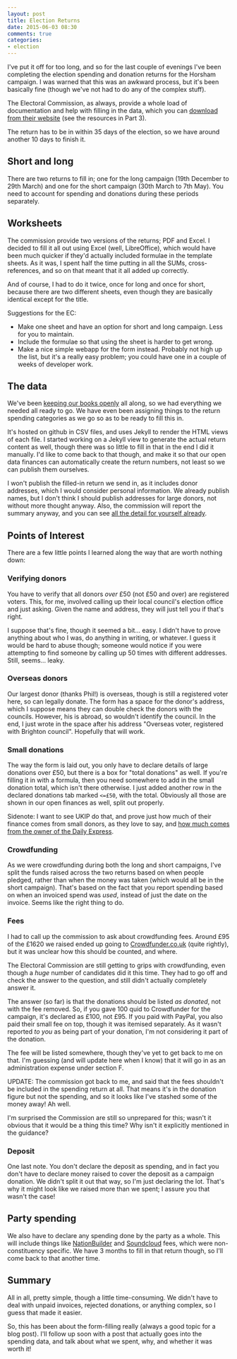 ```yaml
---
layout: post
title: Election Returns
date: 2015-06-03 08:30
comments: true
categories:
- election
---
```


I've put it off for too long, and so for the last couple of evenings I've been completing the election spending and donation returns for the Horsham campaign. I was warned that this was an awkward process, but it's been basically fine (though we've not had to do any of the complex stuff).

The Electoral Commission, as always, provide a whole load of documentation and help with filling in the data, which you can [download from their website](http://www.electoralcommission.org.uk/i-am-a/candidate-or-agent/uk-parliamentary-general-election-great-britain) (see the resources in Part 3).

The return has to be in within 35 days of the election, so we have around another 10 days to finish it.

## Short and long

There are two returns to fill in; one for the long campaign (19th December to 29th March) and one for the short campaign (30th March to 7th May). You need to account for spending and donations during these periods separately.

## Worksheets

The commission provide two versions of the returns; PDF and Excel. I decided to fill it all out using Excel (well, LibreOffice), which would have been much quicker if they'd actually included formulae in the template sheets. As it was, I spent half the time putting in all the SUMs, cross-references, and so on that meant that it all added up correctly. 

And of course, I had to do it twice, once for long and once for short, because there are two different sheets, even though they are basically identical except for the title.

Suggestions for the EC:

 * Make one sheet and have an option for short and long campaign. Less for you to maintain.
 * Include the formulae so that using the sheet is harder to get wrong.
 * Make a nice simple webapp for the form instead. Probably not high up the list, but it's a really easy problem; you could have one in a couple of weeks of developer work.
 
## The data

We've been [keeping our books openly](https://somethingnewuk.github.io/finances/) all along, so we had everything we needed all ready to go. We have even been assigning things to the return spending categories as we go so as to be ready to fill this in.

It's hosted on github in CSV files, and uses Jekyll to render the HTML views of each file. I started working on a Jekyll view to generate the actual return content as well, though there was so little to fill in that in the end I did it manually.  I'd like to come back to that though, and make it so that our open data finances can automatically create the return numbers, not least so we can publish them ourselves.

I won't publish the filled-in return we send in, as it includes donor addresses, which I would consider personal information. We already publish names, but I don't think I should publish addresses for large donors, not without more thought anyway. Also, the commission will report the summary anyway, and you can see [all the detail for yourself already](https://somethingnewuk.github.io/finances/horsham/donations.html).

## Points of Interest

There are a few little points I learned along the way that are worth nothing down:

### Verifying donors

You have to verify that all donors *over* £50 (not £50 and over) are registered voters. This, for me, involved calling up their local council's election office and just asking. Given the name and address, they will just tell you if that's right.

I suppose that's fine, though it seemed a bit... easy. I didn't have to prove anything about who I was, do anything in writing, or whatever. I guess it would be hard to abuse though; someone would notice if you were attempting to find someone by calling up 50 times with different addresses. Still, seems... leaky.

### Overseas donors

Our largest donor (thanks Phil!) is overseas, though is still a registered voter here, so can legally donate. The form has a space for the donor's address, which I suppose means they can double check the donors with the councils. However, his is abroad, so wouldn't identify the council. In the end, I just wrote in the space after his address "Overseas voter, registered with Brighton council". Hopefully that will work.

### Small donations

The way the form is laid out, you only have to declare details of large donations over £50, but there is a box for "total donations" as well. If you're filling it in with a formula, then you need somewhere to add in the small donation total, which isn't there otherwise. I just added another row in the declared donations tab marked `<=£50`, with the total. Obviously all those are shown in our open finances as well, split out properly. 

Sidenote: I want to see UKIP do that, and prove just how much of their finance comes from small donors, as they love to say, and [how much comes from the owner of the Daily Express](http://www.bbc.co.uk/news/election-2015-32340976).

### Crowdfunding

As we were crowdfunding during both the long and short campaigns, I've split the funds raised across the two returns based on when people pledged, rather than when the money was taken (which would all be in the short campaign). That's based on the fact that you report spending based on when an invoiced spend was *used*, instead of just the date on the invoice. Seems like the right thing to do.

### Fees

I had to call up the commission to ask about crowdfunding fees. Around £95 of the £1620 we raised ended up going to [Crowdfunder.co.uk](http://crowdfunder.co.uk) (quite rightly), but it was unclear how this should be counted, and where.

The Electoral Commission are still getting to grips with crowdfunding, even though a *huge* number of candidates did it this time. They had to go off and check the answer to the question, and still didn't actually completely answer it.

The answer (so far) is that the donations should be listed *as donated*, not with the fee removed. So, if you gave 100 quid to Crowdfunder for the campaign, it's declared as £100, not £95. If you paid with PayPal, you also paid their small fee on top, though it was itemised separately. As it wasn't reported *to you* as being part of your donation, I'm not considering it part of the donation.

The fee will be listed somewhere, though they've yet to get back to me on that. I'm guessing (and will update here when I know) that it will go in as an administration expense under section F.

UPDATE: The commission got back to me, and said that the fees shouldn't be included in the spending return at all. That means it's in the donation figure but not the spending, and so it looks like I've stashed some of the money away! Ah well.

I'm surprised the Commission are still so unprepared for this; wasn't it obvious that it would be a thing this time? Why isn't it explicitly mentioned in the guidance?

### Deposit

One last note. You don't declare the deposit as spending, and in fact you don't have to declare money raised to cover the deposit as a campaign donation. We didn't split it out that way, so I'm just declaring the lot. That's why it might look like we raised more than we spent; I assure you that wasn't the case!

## Party spending

We also have to declare any spending done by the party as a whole. This will include things like [NationBuilder](http://nationbuilder.com) and  [Soundcloud](http://soundcloud.com) fees, which were non-constituency specific. We have 3 months to fill in that return though, so I'll come back to that another time.

## Summary

All in all, pretty simple, though a little time-consuming. We didn't have to deal with unpaid invoices, rejected donations, or anything complex, so I guess that made it easier.

So, this has been about the form-filling really (always a good topic for a blog post). I'll follow up soon with a post that actually goes into the spending data, and talk about what we spent, why, and whether it was worth it!